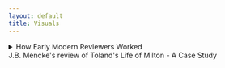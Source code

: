 ```yaml
---
layout: default
title: Visuals
---
```


<!-- Custom style sheet -->
<link rel="stylesheet" type="text/css" href="../style.css">

<details>
  <summary class="postTitle">How Early Modern Reviewers Worked<br>
    <span class="postSubtitle">J.B. Mencke's review of Toland's Life of Milton - A Case Study</span>
  </summary>

   
[Johann Burckhardt Mencke,] ‘The Life of John Milton &c. id est, Vita Johannis Miltoni, Continens Praeter operum ejus historiam, characters extraordinarios hominum, librorum item, sectarum, partium & opinionum. Londini apud Johannem Darby, 1699. In 8. Plag. ii.’ Acta Eruditorum, August 1700, pp. 371-9.

[p. 371] 

<P ALIGN=CENTER>THE LIFE OF JOHN MILTON &c.</P>
<P ALIGN=CENTER>id est,</P>
<P ALIGN=CENTER>VITA JOHANNIS MILTONI, CONTINENS PRAE-</P>
<P ALIGN=CENTER>ter operum ejus historiam, characteres extraordinarios hominum,</P>
<P ALIGN=CENTER>librorum item, sectarum, partium & opinionum.</P>
<P ALIGN=CENTER>Londini apud Johannem Darby, 1699. in 8. Plag. ii.</P>
										Cum

[p. 372] 

<font color="red">Cum auctorem hujus libri esse *Johannem Tolant*, Hibernum,  
cognovissemus, quem Socianis non minus, quam Monarcho-  
machis addictum vulgo putant, & cujus dissertationem, *Christia-*  
*nity not mysterious*, i.e. *Christianismus mysterii expers*, Parlamenti 
Hibernici jussu crematam fuisse minime nos latet, fatemur equi-
dem aliquamdiu deliberatum nobis fuisse, utrum Vitae huic fides
in omnibus habenda sit, ejusque recensio inserenda Actis nostris.
Denique multa nos permoverunt, ut non omnino nullam ejus men-
tionem faciendam esse decerneremus. Nam, ut statutum nobis 
semper fuit, libros eorumque argumenta historice recensemus, nul-
la habita Auctorum, & eorum, quae passim ab illorum affectibus 
profluere potuerunt, minus saepe ad rem facientium ratione. No-
ster vero uti neque omnia fingendi causas habuit, neque vitia ipsa 
Miltoni celavit, & praeterea subsidiis ad vitam hanc concinnan-
dam instructus fuit satis luculentis: ita nulli dubitamus, quin gra-
ta futura sit Lectori qualiscunque vitae Miltonianae & imprimis li-
brorum a Miltono editorum recensio. Cum vero seorsim prode-
at hic Vita, non postumus non praemonere Lectorem, cuncta Miltoni
opera eodem A. 1699 Londini prodiisse, ejusdem Auctoris cura, in
folio, ut loqui amant, & Anglica quidem duobus tomis, Latina
tertio comprehensa, quibus Cl. Editor eandem Vitam praemisit.
At quoniam opera illa ad nos advecta nondum sunt, tanto ma-
gis e re futurum arbitramur, ut eorum hoc loco catalogum con-
signemus.</font>
**[LoM: 9-10]** Johannes Mitonus, stirpe nobili oriundus, patre Johanne, 
musico excellente, sed professione scriba (quippe quem parentes i-
deo, quod Protestantium religionem amplexus fuerat, haereditate 
privaverant) matre Sara Castonia, Londini A. 1606 natus, sororem 
habuit Annam, quae nupsit Eduardo Philippo, fratrem vero Chri-
stophorum ad discenda jura educatum, sed nostro dissimillimum & 
ad res gerendas minime aptum. **[LoM: 11]** A puero fuit discendi cupidissi-
mus, adeo ut post duodecimum annum ante mediam noctem raro 
cubitum iverit; unde minus mirum videri possit, eum oculorum 
deinde, quo magis adolevit, aciem amisisse, atque capitis quo-
que doloribus vexatum frequenter fuisse. Missus deinde anno
aetatis decimo quinto Cantabrigiam fuit, quo anno prima poetici 
								genii
  
							    
[p. 373] 

genii documenta dedit, a Psalmis potissimum exorsus, quorum ali-

quos carmine transposuit. **[LoM: 12-13]** Postquam itaque commoratus illic fuis-

set per septennium, Magistri artium honores suscepit, atque annos 

deinde aliquot ruri degens, Graecos Latinosque scriptores diurna 

nocturnaque manu versavit, evagatus quandoque etiam Londinum, 

cum librorum emendorum gratia, tum potissimum ut in Mathesi 

vel Muscia proficeret, quibus ille studiis mire delectabatur. **[LoM: 15]** Ad 

peregrinationem inde animum applicans, in Galliam primo profe-

ctus est, atque illic Anglici Legati commendatione innotuit cele-

berrimo Grotio, Reginae Sueciae isto tempore Legato. **[LoM: 16]** Isthinc 

discessit in Italiam, in qua prima illum cepit linguae elegantia & 

civium comitate Florentia; hic enim in Caroli Dati, Gaddi, 

Chimentelli aliorumque doctorum amicitiam pervenit, & Societa-

tibus eruditis, quas Academias vocant, frequens interfuit. **[LoM: 19-20]** Sed 

Romae postea non minus suaviter cum excepit Lucas Holstenius, 

quo conciliatore ipsi Cardinali Barberino coepit innotescere; ami-

cissimum vero habuit par poetarum egregium, Salsillum & Sel-

vaggium, quorum ita de Miltono ille:

*Cede Meles, cedat depressa Mincius urna,*

*Sebetus Tassum definat usque loqui:*

*At Thamesis victor cunctis ferat altior undas,*

*Nam per te, Milto, par tribus unus erit;*

Hic paulo brevius, nec minus honorifice:

*Graecia Maeonidem, jactet sibi Roma Maronem:*

*Anglia Miltonum jactat utrique parem.*

Neapoli in summi Maecenatis Johannis Baptistae Mansi amicitiam

receptus, hoc ab illo distichon meruit:

**[LoM: 21]**

*Ut mens, forma, decor, facies, mos; si pietas sic;*

*Non Anglus, verum hercle Angelus ipse fores;*

cui ui (?) se non ingratum praestaret, tersissimam elegiam composuit,

nomine Mansus. **[LoM: 22-23]** Inde in reditu Genevam divertens, Illustrissimum 

Ezechielem Spanhemium convenit, ibidemque intimam familiari-

tatem contraxit cum Carolo Deodato, Professore Theologiae, ori-

gine Luccensi, sed nativitate Anglo, Physices bene perito, Graeca-

tumque litterarum scientissimo, id quod testari Auctor ait episto-

las duas Graecas, quae penes se sint; ejus vero immaturum fatum 

								Mil-
 
[p. 374] 

Miltonus lamentatur ecloga Damon, quae Virgilii Daphnidi Aucto-

ris judicio minime cedit. **[LoM: 25]** Tandem postquam rediisset Londinum,

ne nullam nepotum ex sorore curam haberet, illos in Graecis, La-

tinis & Hebraicis, nec non Matheseos partibus nonnullis, Cosmo-

graphia item, Historia, linguisque modernis Gallica & Italica eru-

diebat, aliis quoque amicorum filiis in doctrinae societatem adsci-

tis. **[LoM: 26]** His praeter alios auctores, quos in scholis explicare com-

sueverunt Angli, Catonem, Varronem, Columellam, Palladium,

Cornelium Celsum, Plinii Historiam Naturaelm, Vitruvium, Fron-

tinum & Philosophos Poetas Lucretium atque Manilium, nec non

Graecos, Aratum, Dionysium Periegetem, Oppianum, Q. Cala-

brum, Apollonium Rhodium, Plutarchum, Xenophontem, Aeliani

Tactica & Poliaeni Stratagemata exposuit. **[LoM: 27]** Cum vero eo tempo-

re in Angliam rediisset, quo multorum in se animos concitaverant

Episcopi, libertatis Anglicae propugnatorum se professus, sponte

se litibus illis immiscebat, & primos de Reformatione libros An-

glice edebat A. 1641. **[LoM: 30]** Postea cum Ministri nonnulli adversus di-

gnitatem Episcopalem librum vulgassent sub titulo Smectymnuus,

quo vocabulo initiales auctorum literae continebantur, eique respon-

sum opposuisset Usserius, Episcopus Armachanus, dignum eum pu-

tabat Miltonus, quem confutaret tractatu singulari de Prasulatu

Episcoporum, Anglico itidem idiomate scripto. **[LoM: 34]** Quin & alium non

multo post contra Usserium edidit librum, ejusdem ferme argu-

menti, neque minus ad librum Josephi Hall, quo is Smectymnu-

um refutaverate, Animadversiones Anglicas scripsit, **[LoM: 37-48]** & cum rursus il-

le scurriles eas vocasset, & criminatus praeterea fuisset Miltonum,

edita Apologia non modo odium in Episcopos, Diaconos & Ca-

pellanos non dissimulavit, verum & objecta crimina diluit, atque

amorem, cujus in poematibus suis passim testimonia exstent, hone-

stum, non lascivum fuisse probavit. **[LoM: 52-53]** Duxerat deinde uxorem A.1643

Mariam, Richardi Powel, Irenarchae filiam; ast illa, sive quod philo-

sophica Miltoni vita foeminae in celebritate versari solitae non arri-

deret, sive quod, cum omnis ejus affinitas Regiis officiis esset de-

vincta, mariti ad democratiam propensionem, seu aliud quippiam

ferre non posset, postquam ad amicos, pace quidem Miltoni, mox

post nuptias discessisset, neque tempore, de quo convenerant, re-

ver-

[p. 375] 

vertebatur, & insuper habitis Miltoni litteris, eos quoque, quos ac-

cersitum eam miserat, cum contumelia dimittebat. **[LoM: 53]** Quibus rebus ex-

acerbatus tandem Miltonus, numquam illam decrevit in thorum 

recipere, ideoque A. 1644 librum Anglicum, doctrinam & disci-

plinam divortii complexum, Parlamento offerebat, enixe contendens,

ut inter tot curas, quas pro reformatione Angliae susciperent, sui

quoque rationem aliquam haberent. **[LoM: 54-56]** Id vero potissimum proba-

re eo libro nitebatur, ingenium difficile & contrarium praegnan-

tiorem longe divortii causam essa adulterio vel impotentia natu-

rali, modo utraque pars a separatione non abhorreat. **[LoM: 58]** Hoc cum

illico Theologi detestarentur, jamque non nemo cremandum li-

brum pro concione censuisset, alium mox Parlamento exhibebat

librum, Tetrachordon, quod scilicet quatuor potissimum Scripturae

loca Gen. I. 27. Sq. Deut. XXIV, i. &c. Matt. V. 31. & Matth. XXIX,

3. &c. in eo explicarentur, appelatum. **[LoM: 59]** Praeterea ne novam do-
   
ctrinam videretur professus, non solum Martini Buceri sententiam

de divortio cum sua consentire publico scripto docebat, sed pro-

babat simul, sibi Paulum Fagium, Petrum Martyrem, Erasmum, 

Grotium aliosque non minimae famae viros suffragari. **[LoM: 60]** Denique his

scriptis Colasterion quoque addidit, quo eandem sententiam con-

tra adversarium parum moderatum acerrime defendit. **[LoM: 62]** Per idem

tamen tempus de educatione quoque libellum Anglicum scripsit,

quippe ea sola libertati & gubernationi Reipublicae provideri optime

posse censens. Prodierunt non multo post Areopagitica, seu O-

ratio ad Parlamentum pro licentia imprimendi libros sine censura,

qua minime eam licentiam cum ordini in Republica pugnare probat,

exemplis potissimum Graecorum atque Romanorum, quibus prae-

ter atheos & famosos libellos nulli sub censuram venerint. **[LoM: 70]** Cum

deinde Miltonus de alia uxore ducenda cogitaret, ecce subito ad 

genua ejus provolvitur profuga illa, cui veniam cum lacrymis ro-

ganti dedit, filiamque ex ea nondum elapso anno suscepit, **[LoM: 71]** quin &

parentes ejus, sororesque aliquas & fratres, rebus Regis inclinatis,

domi aluit, doned paulo melior fortuna affulgeret. **[LoM: 71]** Paulo post

Cromwellio & Fairfaxio Londinum cum exercitu peragrantibus,

ut Brownii & Massii seditionem sedarent, augustas aedes suas com-

mutabat Miltonus cum remotioribus, ut inter tot turbas externas 

quietus

[p. 376] 

quietus cum Musis habitaret. **[LoM: 73-74]** Verum cum Carolo I capite plexo

Presbyteriani quoque, qui Regi nuper fuerant insensissimi, metuen-

tes ne sectis nonnullis licentia daretur, publice pro inviolabilitate

Regis declamarent, non poterat amplius a publica controversia ab-

stinere Miltonus, editoque A.1649 libro Anglico, cui titulus, Tenure

of Kings and Magistrates, probare multies rationibus conatus est, Ty-

rannos a Magistratu quolibet inferiori, vel si is quoque recusaverit, ab

ipso populo & confusa plebe, jure meritoque, & ex consuedtudine o-

mnium omnis aetatis nationum liberarum, in jus vocari posse, & si 

criminis atrocioris rei fuerint, capitis damnari. **[LoM: 79-80]** Eo libro de Par-

lamento optime meritus, cum minime putaret, (nam scribendae

tum Anglia Historia unice incumbebat) hanc gratiam retuli, ut

munus Secretarii Concilii Status in negotiis externis, quae Latino

idiomate tractanda erant, ipsi deferretur. <font color="red">**[re LoM: 81]** Atque illae quidem epistolae

quas Senatus Populique Anglicani, nec non Cromwelli & Richardi

nomine ad exteros scripsit, post mortem Miltoni prodierunt, Lipsiae

quoque nostrae recusae, elegantes profecto & acutae.</font> **[LoM: 81]** Interea cum

post mortem Regis Caroli I liber prodiisset sub ejust nomine, EI-

KON BASILIKE [Greek], solus idoneus habebatur Miltonus, qui, ne popu-

lus in alia omnia traheretur, libri censuram adornaret, quam iti-

dem Anglice edidit, Eiconoclastes inscriptam. In ea quoniam suppo-

situs Regi foetus ille Miltono fuerat creditus, hinc de industria Bio-

graphus noster de fraude ea, si modo fraus fuit, differit. Nimir-

um suspectas sibi imprimis ait precationes, quae passim Carolino

operi immiscentur; earum enim aliquam vix verbo immutatam re-

pertam sibi fuisse in Arcadia Philippi Sidnei: phrases vero Theo-

logicas cathedram potius vel systema quoddam Theologicum sape-

re, quam a Rege videri profectas. Tum vero e testimonio, quod

horum operum exemplari cuidam ipsius Anglesei manu adnota-

tum hodique exstat, aperte probat patere, Regem Carolum II &

Jacobum tum Ducem Eboracensem saepius affirmasse, librum nequa-

quam Regem Carolum habuisse auctorem, verum a Gaudenio Epi-

scopo Exoniensi exaratum fuisse. Denique rem omnem a D. Anto-

nio Walkero aliisque studiose ait expediri, quorum argumenta eo

lubentis omittimus, quo minus ad vitam Miltoni vere spectant,

tum quod ab aliis sub examen revocata sunt. **[LoM: 95]** Properandum no-


[p. 377] 

bis potius est ad ea scripta, quae contra Salmasium edidit Miltonus,

<font color="red">pro mala quidem causa, sed elegantissima.</font> Nempe Salmasius A. 1649

a Carolo II exule multo aere conductus, Defensionem Regiam edide-

rat, in qua & judicium politicum, & puriorem Latinitatem, An-

glicorumque nominum peritiam, non immerito desiderari a Milto-

no, Noster existimat, tanto vero imprudentiorem Salmasium vide-

ri, quod, cum a Batavis, gente libera, stipendia acciperet, contra li-

bertatem pugnarit. **[LoM: 97]** Cum vero in Angliam ejus haud pauca exem-

plaria pervenissent, Miltono ex omnium votis id negotii dedit Par-

lamentum, ut responsionem quanto posset studio elucubraret. Ita-

que haud multo post edidit Defensionem pro Populo Anglicano, sty-

lo scriptam eleganti, sed acerbiori paulo, quam fas erat, quod nec 

Noster plane diffitetur; **[LoM: 102]** tanto vero apud Anglos receptam plausu,

ut mille librarum sterlinensium praemium Miltono rependerent. **[LoM: 103]** Certo

ipse Episcopus Bramhal, cum postea causam Regiam tecto quidem 

nomine defendisset, refutatus quidem a Johanne Philippo, Milto-

ni e sorore nepote etiamnum superstite, minime dissimulavit, De-

fensionis Salmasiana unicam editionem divendi vix potuisse, Mil-

tonianam vero toties recudi, ut paginis editonum adeo discrepan-

tibus, vix indicari illae Lectoribus satis commode in responsione

possint. Quin & Noster ait, Salmasium, qui interea in aulam 

Christianae Reginae Sueciae fuerat adscitus, simul atque Miltoni re-

sponsio eo advecta fuisset, contemptim haberi coepisse, atque inde discendentem 

Apologiam adornasse quidem, sed cui quo minus ulti-

mam manum adderet, morte fuerit praeventus. **[LoM: 104]** Miltonum con-

tra, etsi liber ejus Parisiis a carnisice, non tam Parlamenti jussu, quam 

instigatione Cleri, & postea quoque Tholosae igni fuerit traditus, 

meruisse tamen non modo Legatorum, qui Londini tum aderant, 

imprimis Belgicorum, sed exterorum quoque, Germanorum pari-

ter & Gallorum prolixas laudes. **[LoM: 105]** Nactus deinde, ut sperabat, ma-

jus otium Miltonus, A.1652 hospitio mutato secundam uxorem du-

cit, paulo post nuptias extinctam. **[LoM: 105-6]** Cumque eodem anno pro-

diisset apud exteros liber, sub titulo, Clamor Regii Sanguinis ad 

Coelum &c. **[LoM: 106-8]** (cujus quanquam genuinus auctor esset Petrus Mo-

lineus, junior, Praebendarius Cantuariensis, tamen quoniam ab A-

lexandro Moro conscionatore Gallico fuerat prelo mandatus, qui 

&

[p. 378] 

& nomine bibliopolae dedicaverat librum Carolo II, is auctor ple-

rumque habebatur) Miltonus mox Defensionem secundam pro Popu-

lo Anglicano edidit, in qua neque Moro pepercit, quem subinde sale 

satyrico perscricuit, & objectum coecitatis supplicium ita diluit, ut 

haud peccasse se pro libertate scribendo contenderet, & oculorum 

morbum continua lucubratione contractum sibi jamdiu ante pro-

baret, quam contra Salmasium calamum strinxisset. **[LoM: 111]** Edito inde 

a Moro novo libro, cui Fidei Publica titulum fecit, aliam Defen-

sionem pro se divulgabat, cui Morus denique acquievit. **[LoM: 112]** Hinc cum 

paulisper ad alios labores, Historiam nempe Magna Britannia, The-

saurum lingua Latina, & poema heroicum, Paradisum Amissum, 

(quod unum ex his perfectum in lucem tandem opus prodiit,) re-

diisset, interim tamen & dissertationes alias de potestate civili in 

rebus ecclesiasticis, de modo item submovendi conductitios ex ecclesia, 

Anglico sermone edidit. **[LoM: 117-122]** Mortuo vero Cromwello, & Richardo ab 

exercitu dejecto, non destitit contra Monarchiam scriptis pu-

gnare, & defendere Democratiae commoda; qua in re tamen non-

dum ad Harringtoni famam processisse Auctori nostro dicitur, cu-

jus quippe cura nuperrime prodierunt Harringtoniana opera cum 

vita auctoris, a nobis forte propediem recensenda. **[LoM: 122-125]** Ast Rege in

Angliam reduce facto, in tutiora se recepit Miltonus, donec amne-

stia promulgata veniam impetraret, a publicis solummodo officiis 

deinceps excludendus. **[LoM: 126]** Inde tertiam uxorum duxit, cum qua ste-

rile illi conjugium fuit. Interim duas e primo matrimonio filias 

ita erudiverat, ut Hebraica, Graeca, Latina, Hispanica, Italica, Gal-

lica, etsi minime intelligerent, legere sine haesitatione possent, quod

ipsi jam oculorum usu destituto insigniter profuit. <font color="red">Etsi vero com-

mercio litterario, quod illi erat cum Millio, Oldenburgio, Heim-

bachio, de Brass, Leone ab Aizema, Emerico Bigotio aliisque, quo-

rum nomina passim inscripta litteris ejus familiaribus videas in 

nova Operum Miltonianorum editione,</font> **[LoM: 126]** ab A.1652 usque ad 1660

praecipue occuparetur, nec qualibet anni tempestate ad poema scri-

bendum aptus esset, (nullum enim ei tempus erat convenientius, 

quam quod brumale & aestivum solstitium interjacet,) tamen Amis-

sum Paradisum elucubravit tandem, & A. 1666 primum in lucem

emisit. <font color="red">Quod poema quoniam ex merito laudavimus, com novae

ejus


[p. 379] 

ejus editionis mentionem faceremus in Actis A. 1696, p. 227, judi-

cium Drydeni, summi poetae, in cujus laudes Noster quoque ex-

currit, & qui ex toto opere traegoediam eodem titulo concinnavit, 

recensere ex Auctore supersedemus.</font> **[LoM: 138]** Post A. 1670 edidit Para-

disum Reparatum, Amisso multo, ut omnes censent, inferiorem; unde

dictum percrebuit, Miltonum frustra quaeri in Paradiso Reparato.

Procuderat una quoque tragoediam, Samson Agonistes, eodemque 

anno prodiit quidem Historia Magna Britannie, Anglice, ut plera-

que ejus opera, conscripta, sed quam ultra Normannorum tem-

pora producere non potuerat. <font color="red">Ut vero alios ejus libros minoris 

momenti taceamus, duorum amplius mentionem facimus;</font> **[LoM: 142]** alter

est Epistolarum familiarum liber unus, cui accesserunt Prolusiones 

quadam Oratorie, alter **[LoM: 143, 149]** Anglicus, idemque postremus Miltoni foe-

tus, de vera religione, haresi, schismate, tolerantia & modis optimis,

quibus praeveniri Papismo possit, uterque A. 1674, quo ex vita dis-

cessit, excusus. Thesaurus Lingua Latina, quo Stephanum com-

plere statuerat, nunquam prodiit, Littletono tamen lexicographo 

non nulli usui fuit. **[LoM: 148, 149]** Ceterum quod Bibliothecae suae partem

maximam paulo anti obitum vendiderit, minime paupertatis in illo 

indicium fuisse Auctor ait, quippe 1500 libras Sterling. post se re-

liquit, exstinctus podagra, qua vehementer per complures annos 

laboravit, insigni adhuc monumento ornandus, quo constet omnibus,

suum etiam sub Potentissimo Rege Wilhelmo eruditis in Anglia hono-

rem haberi. Exhibet ultimo loco characterem ejus Biographus, neque

laudibus parcit, quas huc transferre nostrum non est; inconstan-

tiae tamen signa luculenta non possumus ex ipso tacere. **[LoM: 151]** Nempe

religione varius fuit Miltonus, quippe Protestantium, qui tum Pu-

ritani vocabantur, partibus accessit juvenis, inde media aetate Inde-

pendentibus & Anabaptistis arctius adhaesit, senex vero nulli Eccle-

siae nomen subscripsit, neque templa amplius frequentavit, incer-

tum quam ob causam.

<font color="red">Quod restat, ignorare Lectorem benevolum nolumus, libri 
 
hujus refutationem quandam suscepisse auctorem anonymum o-

pusculo, cui titulus, Remarks on the Life of Mr. Milton, eique ite-

rum responsum a Biographo fuisse libello alio, quem inscripsit,

Amyntor, quorum, si tanti videbuntur, recensum alibi forsan sumus 

exhibituri.</font>
								
END OF REVIEW

19/10/2023

gm
  
</details>
